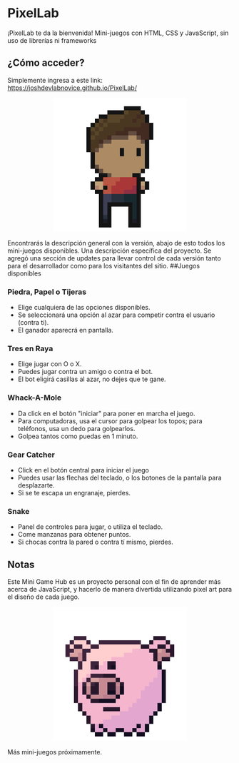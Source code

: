 # PixelLab
¡PixelLab te da la bienvenida!
Mini-juegos con HTML, CSS y JavaScript, sin uso de librerías ni frameworks

## ¿Cómo acceder?
Simplemente ingresa a este link: https://joshdevlabnovice.github.io/PixelLab/

<p align="center">
  <img src="PixelLabContent/img/person.gif" alt="Avatar" width="300px" height="300px">
</p>

Encontrarás la descripción general con la versión, abajo de esto todos los mini-juegos disponibles.
Una descripción específica del proyecto.
Se agregó una sección de updates para llevar control de cada versión tanto para el desarrollador como para los visitantes del sitio.
##Juegos disponibles

### Piedra, Papel o Tijeras
- Elige cualquiera de las opciones disponibles.
- Se seleccionará una opción al azar para competir contra el usuario (contra ti).
- El ganador aparecrá en pantalla.


### Tres en Raya
- Elige jugar con O o X.
- Puedes jugar contra un amigo o contra el bot.
- El bot eligirá casillas al azar, no dejes que te gane.

### Whack-A-Mole
- Da click en el botón "iniciar" para poner en marcha el juego.
- Para computadoras, usa el cursor para golpear los topos; para teléfonos, usa un dedo para golpearlos.
- Golpea tantos como puedas en 1 minuto.

### Gear Catcher
- Click en el botón central para iniciar el juego
- Puedes usar las flechas del teclado, o los botones de la pantalla para desplazarte.
- Si se te escapa un engranaje, pierdes.

### Snake
- Panel de controles para jugar, o utiliza el teclado.
- Come manzanas para obtener puntos.
- Si chocas contra la pared o contra tí mismo, pierdes.


## Notas
Este Mini Game Hub es un proyecto personal con el fin de aprender más acerca de JavaScript, y hacerlo de manera divertida utilizando pixel art para el diseño de cada juego.

<p align="center">
  <img src="PixelLabContent/img/pet.gif" alt="Avatar" width="300px" height="300px">
</p>


Más mini-juegos próximamente.
